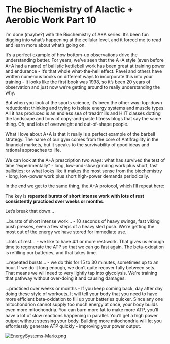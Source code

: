 # The Biochemistry of Alactic + Aerobic Work Part 10

I’m done (maybe?) with the Biochemistry of A+A series. It’s been fun digging into what’s happening at the cellular level, and it forced me to read and learn more about what’s going on.

It’s a perfect example of how bottom-up observations drive the understanding better. For years, we’ve seen that the A+A style (even before A+A had a name) of ballistic kettlebell work has been great at training power and endurance - it’s that whole what-the-hell effect. Pavel and others have written numerous books on different ways to incorporate this into your training - It looks like the first book was 1998, so it’s been 20 years of observation and just now we’re getting around to really understanding the why.

But when you look at the sports science, it’s been the other way: top-down reductionist thinking and trying to isolate energy systems and muscle types. All it has produced is an endless sea of treadmills and HIIT classes dotting the landscape and tons of copy-and-paste fitness blogs that say the same thing. Oh, and lots of overweight and out-of-shape people.

What I love about A+A is that it really is a perfect example of the barbell strategy. The name of our gym comes from the core of Antifragility in the financial markets, but it speaks to the survivability of good ideas and rational approaches to life.

We can look at the A+A prescription two ways: what has survived the test of time “experimentally” - long, low-and-slow grinding work plus short, fast ballistics; or what looks like it makes the most sense from the biochemistry - long, low-power work plus short high-power demands periodically.

In the end we get to the same thing, the A+A protocol, which I’ll repeat here:

The key is **repeated bursts of short intense work with lots of rest consistently practiced over weeks or months**.

Let’s break that down…

...bursts of short intense work... - 10 seconds of heavy swings, fast viking push presses, even a few steps of a heavy sled push. We’re getting the most out of the energy we have stored for immediate use.

...lots of rest... - we like to have 4:1 or more rest:work. That gives us enough time to regenerate the ATP so that we can go fast again. The beta-oxidation is refilling our batteries, and that takes time.

...repeated bursts... - we do this for 15 to 30 minutes, sometimes up to an hour. If we do it long enough, we don’t quite recover fully between sets. That means we will need to very lightly tap into glycolysis. We’re training that pathway without over-doing it and causing damages.

...practiced over weeks or months - If you keep coming back, day after day doing these style of workouts. It will tell your body that you need to have more efficient beta-oxidation to fill up your batteries quicker. Since any one mitochondrion cannot supply too much energy at once, your body builds even more mitochondria. You can burn more fat to make more ATP, you’ll have a lot of slow reactions happening in parallel. You’ll get a high power output without stressing your body. Building more mitochondria will let you effortlessly generate ATP quickly - improving your power output.

[![EnergySystems-Mario.png](https://bucketeer-e05bbc84-baa3-437e-9518-adb32be77984.s3.amazonaws.com/public/images/ebab66af-f77d-4f64-998f-b2fa56ede8ea_750x1023.png)](https://substackcdn.com/image/fetch/f_auto,q_auto:good,fl_progressive:steep/https%3A%2F%2Fbucketeer-e05bbc84-baa3-437e-9518-adb32be77984.s3.amazonaws.com%2Fpublic%2Fimages%2Febab66af-f77d-4f64-998f-b2fa56ede8ea_750x1023.png)